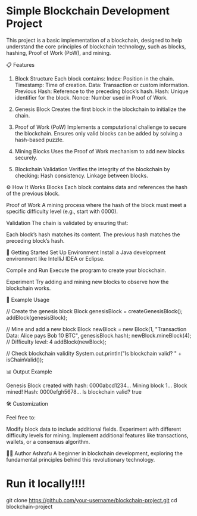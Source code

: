 # Simple Blockchain Development Project
This project is a basic implementation of a blockchain, designed to help understand the core principles of blockchain technology, such as blocks, hashing, Proof of Work (PoW), and mining.

📋 Features
1. Block Structure
Each block contains:
Index: Position in the chain.
Timestamp: Time of creation.
Data: Transaction or custom information.
Previous Hash: Reference to the preceding block’s hash.
Hash: Unique identifier for the block.
Nonce: Number used in Proof of Work.

2. Genesis Block
Creates the first block in the blockchain to initialize the chain.

3. Proof of Work (PoW)
Implements a computational challenge to secure the blockchain.
Ensures only valid blocks can be added by solving a hash-based puzzle.

4. Mining Blocks
Uses the Proof of Work mechanism to add new blocks securely.

5. Blockchain Validation
Verifies the integrity of the blockchain by checking:
Hash consistency.
Linkage between blocks.

⚙️ How It Works
Blocks
Each block contains data and references the hash of the previous block.

Proof of Work
A mining process where the hash of the block must meet a specific difficulty level (e.g., start with 0000).

Validation
The chain is validated by ensuring that:

Each block’s hash matches its content.
The previous hash matches the preceding block’s hash.

🚀 Getting Started
Set Up Environment
Install a Java development environment like IntelliJ IDEA or Eclipse.

Compile and Run
Execute the program to create your blockchain.

Experiment
Try adding and mining new blocks to observe how the blockchain works.

🔧 Example Usage


// Create the genesis block
Block genesisBlock = createGenesisBlock();
addBlock(genesisBlock);

// Mine and add a new block
Block newBlock = new Block(1, "Transaction Data: Alice pays Bob 10 BTC", genesisBlock.hash);
newBlock.mineBlock(4); // Difficulty level: 4
addBlock(newBlock);

// Check blockchain validity
System.out.println("Is blockchain valid? " + isChainValid());

📊 Output Example

Genesis Block created with hash: 0000abcd1234...
Mining block 1...
Block mined! Hash: 0000efgh5678...
Is blockchain valid? true

🛠️ Customization

Feel free to:

Modify block data to include additional fields.
Experiment with different difficulty levels for mining.
Implement additional features like transactions, wallets, or a consensus algorithm.

🧑‍💻 Author
Ashrafu
A beginner in blockchain development, exploring the fundamental principles behind this revolutionary technology.

# Run it locally!!!!

git clone https://github.com/your-username/blockchain-project.git
cd blockchain-project